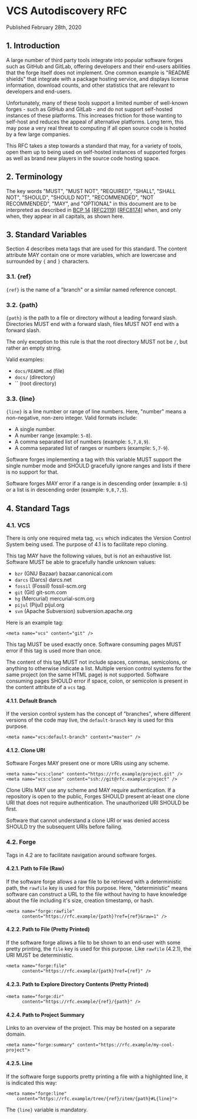 # VCS Autodiscovery RFC

Published February 28th, 2020

## 1. Introduction

A large number of third party tools integrate into popular software forges such
as GitHub and GitLab, offering developers and their end-users abilities that
the forge itself does not implement. One common example is "README shields"
that integrate with a package hosting service, and displays license
information, download counts, and other statistics that are relevant to
developers and end-users.

Unfortunately, many of these tools support a limited number of well-known
forges - such as GitHub and GitLab - and do not support self-hosted instances
of these platforms. This increases friction for those wanting to self-host and
reduces the appeal of alternative platforms. Long term, this may pose a very
real threat to computing if all open source code is hosted by a few large
companies.

This RFC takes a step towards a standard that may, for a variety of tools, open
them up to being used on self-hosted instances of supported forges as well as
brand new players in the source code hosting space.

## 2. Terminology

The key words "MUST", "MUST NOT", "REQUIRED", "SHALL", "SHALL NOT", "SHOULD",
"SHOULD NOT", "RECOMMENDED", "NOT RECOMMENDED", "MAY", and "OPTIONAL" in this
document are to be interpreted as described in
[BCP 14](https://tools.ietf.org/html/bcp14)
[[RFC2119]](https://tools.ietf.org/html/rfc2119)
[[RFC8174]](https://tools.ietf.org/html/rfc8174)
when, and only when, they appear in all capitals, as shown here.

## 3. Standard Variables

Section 4 describes meta tags that are used for this standard. The content
attribute MAY contain one or more variables, which are lowercase and surrounded
by `{` and `}` characters.

### 3.1. {ref}

`{ref}` is the name of a "branch" or a similar named reference concept.

### 3.2. {path}

`{path}` is the path to a file or directory without a leading forward slash.
Directories MUST end with a forward slash, files MUST NOT end with a forward
slash.

The only exception to this rule is that the root directory MUST not be `/`,
but rather an empty string.

Valid examples:

* `docs/README.md` (file)
* `docs/` (directory)
* `` (root directory)

### 3.3. {line}

`{line}` is a line number or range of line numbers. Here, "number" means a
non-negative, non-zero integer. Valid formats include:

- A single number.
- A number range (example: `5-8`).
- A comma separated list of numbers (example: `5,7,8,9`).
- A comma separated list of ranges or numbers (example: `5,7-9`).

Software forges implementing a tag with this variable MUST support the single
number mode and SHOULD gracefully ignore ranges and lists if there is no
support for that.

Software forges MAY error if a range is in descending order (example: `8-5`) or
a list is in descending order (example: `9,8,7,5`).

## 4. Standard Tags

### 4.1. VCS

There is only one required meta tag, `vcs` which indicates the Version
Control System being used. The purpose of 4.1 is to facilitate repo cloning.

This tag MAY have the following values, but is not an exhaustive list. Software
MUST be able to gracefully handle unknown values:

* `bzr`    (GNU Bazaar)        bazaar.canonical.com
* `darcs`  (Darcs)             darcs.net
* `fossil` (Fossil)            fossil-scm.org
* `git`    (Git)               git-scm.com
* `hg`     (Mercurial)         mercurial-scm.org
* `pijul`  (Pijul)             pijul.org
* `svn`    (Apache Subversion) subversion.apache.org

Here is an example tag:

    <meta name="vcs" content="git" />

This tag MUST be used exactly once. Software consuming pages MUST error if this
tag is used more than once.

The content of this tag MUST not include spaces, commas, semicolons, or
anything to otherwise indicate a list. Multiple version control systems for the
same project (on the same HTML page) is not supported. Software consuming pages
SHOULD error if space, colon, or semicolon is present in the content attribute
of a `vcs` tag.

#### 4.1.1. Default Branch

If the version control system has the concept of "branches", where different
versions of the code may live, the `default-branch` key is used for this
purpose.

    <meta name="vcs:default-branch" content="master" />

#### 4.1.2. Clone URI

Software Forges MAY present one or more URIs using any scheme.

    <meta name="vcs:clone" content="https://rfc.example/project.git" />
    <meta name="vcs:clone" content="ssh://git@rfc.example:project" />

Clone URIs MAY use any scheme and MAY require authentication. If a repository
is open to the public, Forges SHOULD present at-least one clone URI that does
not require authentication. The unauthorized URI SHOULD be first.

Software that cannot understand a clone URI or was denied access SHOULD try the
subsequent URIs before failing.

### 4.2. Forge

Tags in 4.2 are to facilitate navigation around software forges.

#### 4.2.1. Path to File (Raw)

If the software forge allows a raw file to be retrieved with a deterministic
path, the `rawfile` key is used for this purpose. Here, "deterministic"
means software can construct a URL to the file without having to have knowledge
about the file including it's size, creation timestamp, or hash.

    <meta name="forge:rawfile"
          content="https://rfc.example/{path}?ref={ref}&raw=1" />

#### 4.2.2. Path to File (Pretty Printed)

If the software forge allows a file to be shown to an end-user with some pretty
printing, the `file` key is used for this purpose. Like `rawfile` (4.2.1), the
URI MUST be deterministic.

    <meta name="forge:file"
          content="https://rfc.example/{path}?ref={ref}" />

#### 4.2.3. Path to Explore Directory Contents (Pretty Printed)

    <meta name="forge:dir"
          content="https://rfc.example/{ref}/{path}" />

#### 4.2.4. Path to Project Summary

Links to an overview of the project. This may be hosted on a separate domain.

    <meta name="forge:summary" content="https://rfc.example/my-cool-project">

#### 4.2.5. Line

If the software forge supports pretty printing a file with a highlighted line,
it is indicated this way:

    <meta name="forge:line"
        content="https://rfc.example/tree/{ref}/item/{path}#L{line}">

The `{line}` variable is mandatory.
